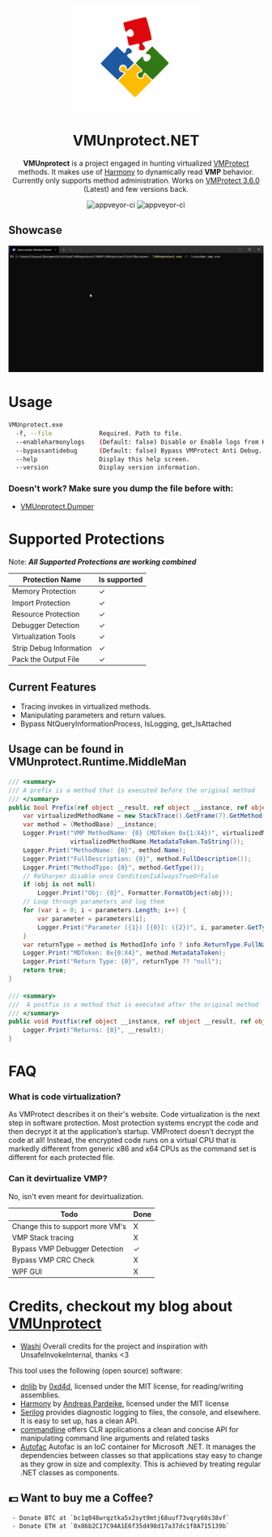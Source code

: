 <p align="center">
  <img width="256" heigth="256" src="docs/vmup.png">
<h1 align="center">VMUnprotect.NET</h1>
<p align="center">
  <strong>VMUnprotect</strong> is a project engaged in hunting virtualized <a href="https://vmpsoft.com">VMProtect</a> methods. It makes use of <a href="https://github.com/pardeike/Harmony">Harmony</a> to dynamically read <strong>VMP</strong> behavior. Currently only supports method administration. Works on <a href="https://vmpsoft.com/20210919/vmprotect-3-5-1/">VMProtect 3.6.0</a> (Latest) and few versions back.
</p>
</p>
<p align="center">
  <img src="https://forthebadge.com/images/badges/built-with-love.svg" alt="appveyor-ci" />
  <img src="https://forthebadge.com/images/badges/made-with-c-sharp.svg" alt="appveyor-ci" />
</p>
</p>

## Showcase
<img src="docs/show.gif">

# Usage
```sh
VMUnprotect.exe 
  -f, --file             Required. Path to file.
  --enableharmonylogs    (Default: false) Disable or Enable logs from Harmony.
  --bypassantidebug      (Default: false) Bypass VMProtect Anti Debug.
  --help                 Display this help screen.
  --version              Display version information.
```

### Doesn't work? Make sure you dump the file before with:
* [VMUnprotect.Dumper](https://github.com/void-stack/VMUnprotect.Dumper)

# Supported Protections
Note: ***All Supported Protections are working combined***

Protection Name         | Is supported 
------------------------|-------------- 
Memory Protection       | ✓  
Import Protection       | ✓  
Resource Protection     | ✓  
Debugger Detection      | ✓  
Virtualization Tools    | ✓ 
Strip Debug Information | ✓  
Pack the Output File    | ✓ 

## Current Features
- Tracing invokes in virtualized methods.
- Manipulating parameters and return values.
- Bypass NtQueryInformationProcess, IsLogging, get_IsAttached

## Usage can be found in VMUnprotect.Runtime.MiddleMan
```csharp
/// <summary>
/// A prefix is a method that is executed before the original method
/// </summary>
public bool Prefix(ref object __result, ref object __instance, ref object obj, ref object[] parameters, ref object[] arguments) {
    var virtualizedMethodName = new StackTrace().GetFrame(7).GetMethod();
    var method = (MethodBase) __instance;
    Logger.Print("VMP MethodName: {0} (MDToken 0x{1:X4})", virtualizedMethodName.FullDescription(),
                 virtualizedMethodName.MetadataToken.ToString());
    Logger.Print("MethodName: {0}", method.Name);
    Logger.Print("FullDescription: {0}", method.FullDescription());
    Logger.Print("MethodType: {0}", method.GetType());
    // ReSharper disable once ConditionIsAlwaysTrueOrFalse
    if (obj is not null)
        Logger.Print("Obj: {0}", Formatter.FormatObject(obj));
    // Loop through parameters and log them
    for (var i = 0; i < parameters.Length; i++) {
        var parameter = parameters[i];
        Logger.Print("Parameter ({1}) [{0}]: ({2})", i, parameter.GetType(), Formatter.FormatObject(parameter));
    }
    var returnType = method is MethodInfo info ? info.ReturnType.FullName : "System.Object";
    Logger.Print("MDToken: 0x{0:X4}", method.MetadataToken);
    Logger.Print("Return Type: {0}", returnType ?? "null");
    return true;
}

/// <summary>
///  A postfix is a method that is executed after the original method
/// </summary>
public void Postfix(ref object __instance, ref object __result, ref object obj, ref object[] parameters, ref object[] arguments) {
    Logger.Print("Returns: {0}", __result);
}
```

# FAQ
### What is code virtualization? 
As VMProtect describes it on their's website. Code virtualization is the next step in software protection. Most protection systems encrypt the code and then decrypt it at the application’s startup. VMProtect doesn’t decrypt the code at all! Instead, the encrypted code runs on a virtual CPU that is markedly different from generic x86 and x64 CPUs as the command set is different for each protected file.

### Can it devirtualize VMP?
No, isn't even meant for devirtualization.

Todo                             | Done
---------------------------------|---------
Change this to support more VM's | X
VMP Stack tracing                | X 
Bypass VMP Debugger Detection    | ✓  
Bypass VMP CRC Check             | X  
WPF GUI                          | X 


# Credits, checkout my blog about [VMUnprotect](https://void-stack.github.io)
* [Washi](https://github.com/Washi1337) Overall credits for the project and inspiration with UnsafeInvokeInternal, thanks <3

This tool uses the following (open source) software:
* [dnlib](https://github.com/0xd4d/dnlib) by [0xd4d](https://github.com/0xd4d), licensed under the MIT license, for reading/writing assemblies.
* [Harmony](https://github.com/pardeike/Harmony) by [Andreas Pardeike](https://github.com/pardeike), licensed under the MIT license
* [Serilog](https://github.com/serilog/serilog) provides diagnostic logging to files, the console, and elsewhere. It is easy to set up, has a clean API.
* [commandline](https://github.com/commandlineparser/commandline) offers CLR applications a clean and concise API for manipulating command line arguments and related tasks
* [Autofac](https://github.com/autofac/Autofac) Autofac is an IoC container for Microsoft .NET. It manages the dependencies between classes so that applications stay easy to change as they grow in size and complexity. This is achieved by treating regular .NET classes as components.

## 💵 Want to buy me a Coffee?
     - Donate BTC at `bc1q048wrqztka5x2syt9mtj68uuf73vqry60s38vf`
     - Donate ETH at `0x86b2C17C94A1E6f35d498d17a37dc1f8A715139b`
